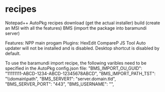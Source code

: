 # recipes
Notepad++ AutoPkg recipes
download (get the actual installer)
build (create an MSI with all the features)
BMS (import the package into baramundi server)

Features:
NPP main progam
Plugins:
HexEdit
CompareP
JS Tool
Auto updater will not be installed and is disabled.
Desktop shortcut is disabled by default.

To use the baramundi import recipe, 
the following varibles need to be specified in the AutoPkg config.json file:
  "BMS_IMPORT_OU_GUID": "11111111-ABCD-1234-ABCD-12345678ABCD",
  "BMS_IMPORT_PATH_TST": "\\\\domain\\path",
  "BMS_SERVER1": "server.domain.tld",
  "BMS_SERVER_PORT": "443",
  "BMS_USERNAME": "",